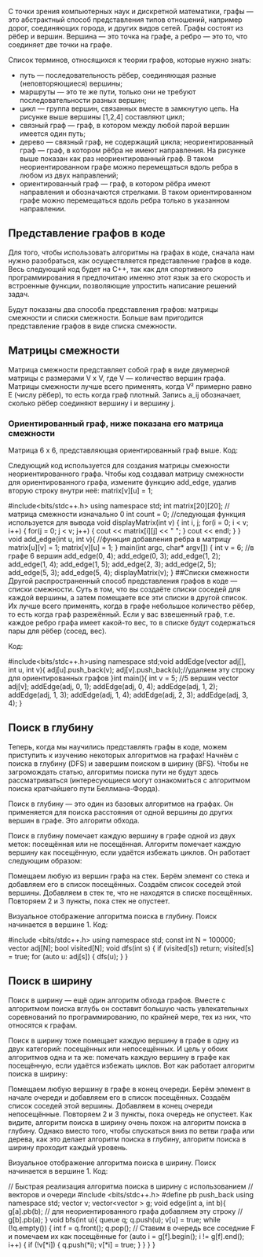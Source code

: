 С точки зрения компьютерных наук и дискретной математики, графы — это абстрактный способ представления типов отношений, например дорог, соединяющих города, и других видов сетей. Графы состоят из рёбер и вершин. Вершина — это точка на графе, а ребро — это то, что соединяет две точки на графе.

Cписок терминов, относящихся к теории графов, которые нужно знать:

* путь — последовательность рёбер, соединяющая разные (неповторяющиеся) вершины;
* маршруты — это те же пути, только они не требуют последовательности разных вершин;
* цикл — группа вершин, связанных вместе в замкнутую цепь. На рисунке выше вершины [1,2,4] составляют цикл;
* связный граф — граф, в котором между любой парой вершин имеется один путь;
* дерево — связный граф, не содержащий цикла;
неориентированный граф — граф, в котором рёбра не имеют направления. На рисунке выше показан как раз неориентированный граф. В таком неориентированном графе можно перемещаться вдоль ребра в любом из двух направлений;
* ориентированный граф — граф, в котором рёбра имеют направления и обозначаются стрелками. В таком ориентированном графе можно перемещаться вдоль ребра только в указанном направлении.

## Представление графов в коде

Для того, чтобы использовать алгоритмы на графах в коде, сначала нам нужно разобраться, как осуществляется представление графов в коде. Весь следующий код будет на C++, так как для спортивного программирования я предпочитаю именно этот язык за его скорость и встроенные функции, позволяющие упростить написание решений задач.

Будут показаны два способа представления графов: матрицы смежности и списки смежности. Больше вам пригодится представление графов в виде списка смежности.

## Матрицы смежности
Матрица смежности представляет собой граф в виде двумерной матрицы с размерами V x V, где V — количество вершин графа. Матрицы смежности лучше всего применять, когда V² примерно равно E (числу рёбер), то есть когда граф плотный. Запись a_ij обозначает, сколько рёбер соединяют вершину i и вершину j.


### Ориентированный граф, ниже показана его матрица смежности

Матрица 6 x 6, представляющая ориентированный граф выше.
Код:

Следующий код используется для создания матрицы смежности неориентированного графа. Чтобы код создавал матрицу смежности для ориентированного графа, измените функцию add_edge, удалив вторую строку внутри неё: matrix[v][u] = 1;

#include<bits/stdc++.h>
using namespace std;
int matrix[20][20]; //матрица смежности изначально 0
int count = 0;
//следующая функция используется для вывода
void displayMatrix(int v) {
   int i, j;
   for(i = 0; i < v; i++) {
      for(j = 0; j < v; j++) {
         cout << matrix[i][j] << " ";
      }
      cout << endl;
   }
}
void add_edge(int u, int v){  //функция добавления ребра в матрицу
   matrix[u][v] = 1;
   matrix[v][u] = 1;
}
main(int argc, char* argv[]) {
   int v = 6;    //в графе 6 вершин
   add_edge(0, 4);
   add_edge(0, 3);
   add_edge(1, 2);
   add_edge(1, 4);
   add_edge(1, 5);
   add_edge(2, 3);
   add_edge(2, 5);
   add_edge(5, 3);
   add_edge(5, 4);
   displayMatrix(v);
}
##Списки смежности
Другой распространенный способ представления графов в коде — списки смежности. Суть в том, что вы создаёте списки соседей для каждой вершины, а затем помещаете все эти списки в другой список. Их лучше всего применять, когда в графе небольшое количество рёбер, то есть когда граф разрежённый. Если у вас взвешенный граф, т.е. каждое ребро графа имеет какой-то вес, то в списке будут содержаться пары для рёбер (сосед, вес).

Код:

#include<bits/stdc++.h>using namespace std;void addEdge(vector<int> adj[], int u, int v){
  adj[u].push_back(v); 
  adj[v].push_back(u);//удаляем эту строку для ориентированных графов
}int main(){
 int v = 5; //5 вершин 
 vector<int> adj[v];
 addEdge(adj, 0, 1);
 addEdge(adj, 0, 4);
 addEdge(adj, 1, 2);
 addEdge(adj, 1, 3);
 addEdge(adj, 1, 4);
 addEdge(adj, 2, 3);
 addEdge(adj, 3, 4); 
}
## Поиск в глубину
Теперь, когда мы научились представлять графы в коде, можем приступить к изучению некоторых алгоритмов на графах! Начнём с поиска в глубину (DFS) и завершим поиском в ширину (BFS). Чтобы не загромождать статью, алгоритмы поиска пути не будут здесь рассматриваться (интересующиеся могут ознакомиться с алгоритмом поиска кратчайшего пути Беллмана-Форда).

Поиск в глубину — это один из базовых алгоритмов на графах. Он применяется для поиска расстояния от одной вершины до других вершин в графе. Это алгоритм обхода.

Поиск в глубину помечает каждую вершину в графе одной из двух меток: посещённая или не посещённая. Алгоритм помечает каждую вершину как посещённую, если удаётся избежать циклов. Он работает следующим образом:

Помещаем любую из вершин графа на стек.
Берём элемент со стека и добавляем его в список посещённых.
Создаём список соседей этой вершины. Добавляем в стек те, что не находятся в списке посещённых.
Повторяем 2 и 3 пункты, пока стек не опустеет.

Визуальное отображение алгоритма поиска в глубину. Поиск начинается в вершине 1.
Код:

#include <bits/stdc++.h>
using namespace std;
const int N = 100000;
vector<int> adj[N];
bool visited[N];
void dfs(int s) {
  if (visited[s]) return;
  visited[s] = true;
  for (auto u: adj[s]) {
   dfs(u);
  }
}
## Поиск в ширину
Поиск в ширину — ещё один алгоритм обхода графов. Вместе с алгоритмом поиска вглубь он составит большую часть увлекательных соревнований по программированию, по крайней мере, тех из них, что относятся к графам.

Поиск в ширину тоже помещает каждую вершину в графе в одну из двух категорий: посещённых или непосещённых. И цель у обоих алгоритмов одна и та же: помечать каждую вершину в графе как посещённую, если удаётся избежать циклов. Вот как работает алгоритм поиска в ширину:

Помещаем любую вершину в графе в конец очереди.
Берём элемент в начале очереди и добавляем его в список посещённых.
Создаём список соседей этой вершины. Добавляем в конец очереди непосещённые.
Повторяем 2 и 3 пункты, пока очередь не опустеет.
Как видите, алгоритм поиска в ширину очень похож на алгоритм поиска в глубину. Однако вместо того, чтобы спускаться вниз по ветви графа или дерева, как это делает алгоритм поиска в глубину, алгоритм поиска в ширину проходит каждый уровень.


Визуальное отображение алгоритма поиска в ширину. Поиск начинается в вершине 1.
Код:

// Быстрая реализация алгоритма поиска в ширину с использованием
// векторов и очереди
#include <bits/stdc++.h>
#define pb push_back
using namespace std;
vector<bool> v;
vector<vector<int> > g;
void edge(int a, int b){
  g[a].pb(b);
  // для неориентированного графа добавляем эту строку
  // g[b].pb(a);
}
void bfs(int u){
  queue<int> q;
  q.push(u);
  v[u] = true;
  while (!q.empty()) {
    int f = q.front();
    q.pop();
    // Ставим в очередь все соседние F и помечаем их как посещённые
    for (auto i = g[f].begin(); i != g[f].end(); i++) {
      if (!v[*i]) {
        q.push(*i);
        v[*i] = true;
      }
    }
  }
}